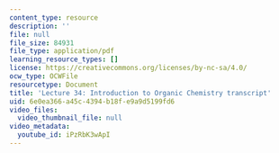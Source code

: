 ```yaml
---
content_type: resource
description: ''
file: null
file_size: 84931
file_type: application/pdf
learning_resource_types: []
license: https://creativecommons.org/licenses/by-nc-sa/4.0/
ocw_type: OCWFile
resourcetype: Document
title: 'Lecture 34: Introduction to Organic Chemistry transcript'
uid: 6e0ea366-a45c-4394-b18f-e9a9d5199fd6
video_files:
  video_thumbnail_file: null
video_metadata:
  youtube_id: iPzRbK3wApI
---
```

